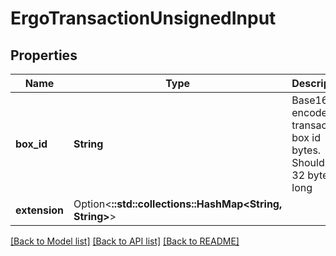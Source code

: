 # ErgoTransactionUnsignedInput

## Properties

Name | Type | Description | Notes
------------ | ------------- | ------------- | -------------
**box_id** | **String** | Base16-encoded transaction box id bytes. Should be 32 bytes long | 
**extension** | Option<**::std::collections::HashMap<String, String>**> |  | [optional]

[[Back to Model list]](../README.md#documentation-for-models) [[Back to API list]](../README.md#documentation-for-api-endpoints) [[Back to README]](../README.md)


